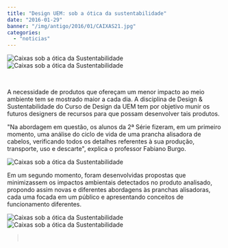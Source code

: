```yaml
---
title: "Design UEM: sob a ótica da sustentabilidade"
date: "2016-01-29"
banner: "/img/antigo/2016/01/CAIXAS21.jpg"
categories: 
  - "noticias"
---
```


![Caixas sob a ótica da Sustentabilidade](/img/antigo/2016/01/CAIXAS21.jpg)   
![Caixas sob a ótica da Sustentabilidade](/img/antigo/2016/01/CAIXAS6.jpg)

 

A necessidade de produtos que ofereçam um menor impacto ao meio ambiente tem se mostrado maior a cada dia. A disciplina de Design & Sustentabilidade do Curso de Design da UEM tem por objetivo munir os futuros designers de recursos para que possam desenvolver tais produtos.

"Na abordagem em questão, os alunos da 2ª Série fizeram, em um primeiro momento, uma análise do ciclo de vida de uma prancha alisadora de cabelos, verificando todos os detalhes referentes à sua produção, transporte, uso e descarte", explica o professor Fabiano Burgo.

![Caixas sob a ótica da Sustentabilidade](/img/antigo/2016/01/CAIXAS5.jpg)

Em um segundo momento, foram desenvolvidas propostas que minimizassem os impactos ambientais detectados no produto analisado, propondo assim novas e diferentes abordagens às pranchas alisadoras, cada uma focada em um público e apresentando conceitos de funcionamento diferentes.

![Caixas sob a ótica da Sustentabilidade](/img/antigo/2016/01/CAIXAS4.jpg) 
![Caixas sob a ótica da Sustentabilidade](/img/antigo/2016/01/CAIXAS3.jpg)
> 
>  
> 
>
